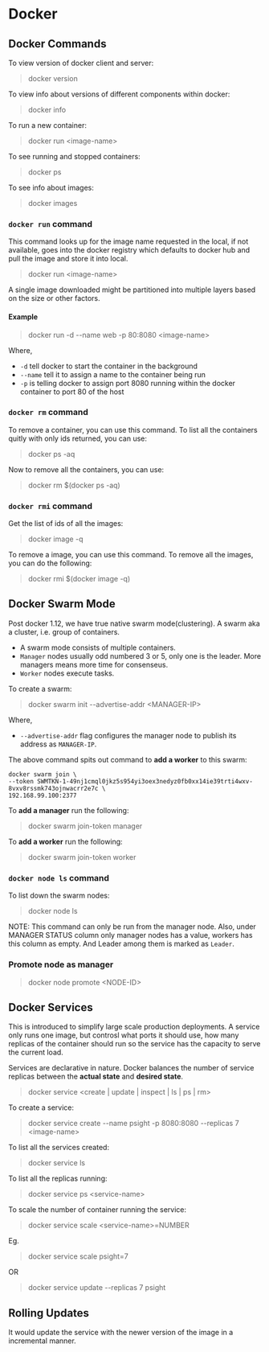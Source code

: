 # Docker

## Docker Commands

To view version of docker client and server:

> docker version

To view info about versions of different components within docker:

> docker info

To run a new container:

> docker run &lt;image-name&gt;

To see running and stopped containers:

> docker ps

To see info about images:

> docker images

### `docker run` command

This command looks up for the image name requested in the local, if not available, goes into the docker registry which defaults to docker hub and pull the image and store it into local.

> docker run &lt;image-name&gt;

A single image downloaded might be partitioned into multiple layers based on the size or other factors.

#### Example

> docker run -d --name web -p 80:8080 &lt;image-name&gt;

Where,
* `-d` tell docker to start the container in the background
* `--name` tell it to assign a name to the container being run
* `-p` is telling docker to assign port 8080 running within the docker container to port 80 of the host

### `docker rm` command

To remove a container, you can use this command. To list all the containers quitly with only ids returned, you can use:

> docker ps -aq

Now to remove all the containers, you can use:

> docker rm $(docker ps -aq)

### `docker rmi` command

Get the list of ids of all the images:

> docker image -q

To remove a image, you can use this command. To remove all the images, you can do the following:

> docker rmi $(docker image -q)

## Docker Swarm Mode

Post docker 1.12, we have true native swarm mode(clustering). A swarm aka a cluster, i.e. group of containers.

* A swarm mode consists of multiple containers. 
* `Manager` nodes usually odd numbered 3 or 5, only one is the leader. More managers means more time for consenseus.
* `Worker` nodes execute tasks.

To create a swarm:

> docker swarm init --advertise-addr &lt;MANAGER-IP&gt;

Where,
* `--advertise-addr` flag configures the manager node to publish its address as `MANAGER-IP`.

The above command spits out command to **add a worker** to this swarm:

    docker swarm join \
    --token SWMTKN-1-49nj1cmql0jkz5s954yi3oex3nedyz0fb0xx14ie39trti4wxv-8vxv8rssmk743ojnwacrr2e7c \
    192.168.99.100:2377

To **add a manager** run the following:

> docker swarm join-token manager

To **add a worker** run the following:

> docker swarm join-token worker

### `docker node ls` command

To list down the swarm nodes:

> docker node ls

NOTE: This command can only be run from the manager node. Also, under MANAGER STATUS column only manager nodes has a value, workers has this column as empty. And Leader among them is marked as `Leader`.

### Promote node as manager

> docker node promote &lt;NODE-ID&gt;

## Docker Services

This is introduced to simplify large scale production deployments. A service only runs one image, but controsl what ports it should use, how many replicas of the container should run so the service has the capacity to serve the current load.

Services are declarative in nature. Docker balances the number of service replicas between the **actual state** and **desired state**.

> docker service &lt;create | update | inspect | ls | ps | rm&gt;


To create a service:

> docker service create --name psight -p 8080:8080 --replicas 7 &lt;image-name&gt;

To list all the services created:

> docker service ls

To list all the replicas running:

> docker service ps &lt;service-name&gt;

To scale the number of container running the service:

> docker service scale &lt;service-name&gt;=NUMBER

Eg.

> docker service scale psight=7

OR

> docker service update --replicas 7 psight

## Rolling Updates

It would update the service with the newer version of the image in a incremental manner.